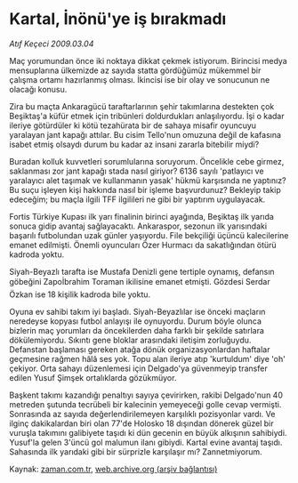 # Kartal, İnönü'ye iş bırakmadı

*Atıf Keçeci 2009.03.04*

<tr><td class="metin" colspan="2" style="padding-top: 20px; padding-left: 5px; padding-right: 10px;">Maç yorumundan önce iki noktaya dikkat çekmek istiyorum. Birincisi medya mensuplarına ülkemizde az sayıda statta gördüğümüz mükemmel bir çalışma ortamı hazırlanmış olması. İkincisi ise bir olay ve sonucunun ne olacağı konusu.</td></tr><tr><td class="metin" colspan="2" style="padding-top: 20px; padding-left: 5px; padding-right: 10px;"><p> Zira bu maçta Ankaragücü taraftarlarının şehir takımlarına destekten çok Beşiktaş'a küfür etmek için tribünleri doldurdukları anlaşılıyordu. İşi o kadar ileriye götürdüler ki kötü tezahürata bir de sahaya misafir oyuncuyu yaralayan jant kapağı attılar. Bu cisim Tello'nun omuzuna değil de kafasına isabet etmiş olsaydı durum bu kadar az insani zararla bitebilir miydi?
<p> Buradan kolluk kuvvetleri sorumlularına soruyorum. Öncelikle cebe girmez, saklanması zor jant kapağı stada nasıl giriyor? 6136 sayılı 'patlayıcı ve yaralayıcı alet taşımak ve kullanmanın yasak' hükmü karşısında ne yaptınız? Bu suçu işleyen kişi hakkında nasıl bir işleme başvurdunuz? Bekleyip takip edeceğim; bu maçla ilgili TFF ilgilileri ne gibi bir yaptırım uygulayacak.
<p> Fortis Türkiye Kupası ilk yarı finalinin birinci ayağında, Beşiktaş ilk yarıda sonuca gidip avantaj sağlayacaktı. Ankaraspor, sezonun ilk yarısındaki başarılı futbolundan uzak günler yaşıyordu. File bekçiliği üçüncü kalecilerine emanet edilmişti. Önemli oyuncuları Özer Hurmacı da sakatlığından ötürü kadroda yoktu.
<p> Siyah-Beyazlı tarafta ise Mustafa Denizli gene tertiple oynamış, defansın göbeğini Zapoİbrahim Toraman ikilisine emanet etmişti. Gözdesi Serdar Özkan ise 18 kişilik kadroda bile yoktu.
<p> Oyuna ev sahibi takım iyi başladı. Siyah-Beyazlılar ise önceki maçların neredeyse kopyası futbol anlayışı ile oynuyordu. Durum böyle olunca bizlerin maç yorumları da öncekilerden daha farklı bir şekilde satırlara dökülemiyordu. Sıkıntı gene bloklar arasındaki iletişim zorluğuydu. Defanstan başlaması gereken atağa dönük organizasyonlardan haftalar geçmesine rağmen hâlâ ses yok. Topu alan ileriye atıp 'kurtuldum' diye 'oh' çekiyor. Orta sahayı düzenlemesi için Delgado'ya güvenmeyip transfer edilen Yusuf Şimşek ortalıklarda gözükmüyor.
<p> Başkent takımı kazandığı penaltıyı sayıya çevirirken, rakibi Delgado'nun 40 metreden şutunda tecrübeli bir kalecinin yemeyeceği golle cevap vermişti. Sonrasında az sayıda değerlendirilemeyen karşılıklı pozisyonlar vardı. Ve ilginç dakikalardan biri olan 77'de Holosko 18 dışından dönerek güzel bir vuruşla takımını galibiyete taşıdı ki dün gecenin en büyük alkışının sahibiydi. Yusuf'la gelen 3'üncü gol malumun ilanı gibiydi. Kartal evine avantaj taşıdı. Sahasında ilk yarıdaki gibi bir sürprizle karşılaşır mı? Zannetmiyorum. <br/></p></p></p></p></p></p></td></tr>

Kaynak: [zaman.com.tr](http://zaman.com.tr/yazar.do?yazino=821439), [web.archive.org (arşiv bağlantısı)](http://web.archive.org/web/20090305084559/http://zaman.com.tr:80/yazar.do?yazino=821439)
